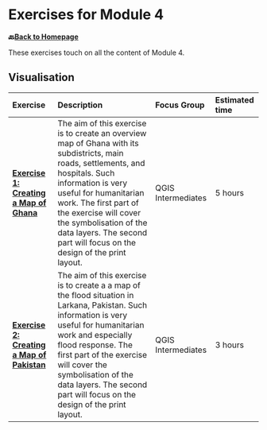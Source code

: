# Exercises for Module 4

__🔙[Back to Homepage](/content/intro.md)__

These exercises touch on all the content of Module 4.

## Visualisation

| Exercise| Description |Focus Group|Estimated time| 
| :-------------------- | :----------------- |:----------------- |:----------------- |
| __[Exercise 1: Creating a Map of Ghana](/content/Module_4/en_qgis_map_design_I_ex1.md)__ | The aim of this exercise is to create an overview map of Ghana with its subdistricts, main roads, settlements, and hospitals. Such information is very useful for humanitarian work. The first part of the exercise will cover the symbolisation of the data layers. The second part will focus on the design of the print layout. | QGIS Intermediates | 5 hours | 
| __[Exercise 2: Creating a Map of Pakistan](/content/Module_4/en_qgis_map_design_I_ex4.md)__ | The aim of this exercise is to create a a map of the flood situation in Larkana, Pakistan. Such information is very useful for humanitarian work and especially flood response. The first part of the exercise will cover the symbolisation of the data layers. The second part will focus on the design of the print layout. | QGIS Intermediates | 3 hours | 


<!----* __⚠️construction⚠️ [Flooding in Cambodia]:__ This exercise is designed to apply the basics of map design from chapter 1, 2, and 3. Make sure to go through these chapter before starting this exercise. The corresponding subchapters and wiki-pages are linked if you need to refresh your memory.

## Map-Making

* __[Creating a Map of Ghana](/content/Module_4/en_qgis_map_design_I_ex2.md):__ T
* __⚠️construction⚠️ [Visualisation Exercise 3](/content/Module_4/en_qgis_map_design_I_ex3.md):__
